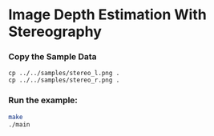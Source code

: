 # Image Depth Estimation With Stereography

### Copy the Sample Data
```
cp ../../samples/stereo_l.png .
cp ../../samples/stereo_r.png .
```

### Run the example:
```bash
make
./main
```
